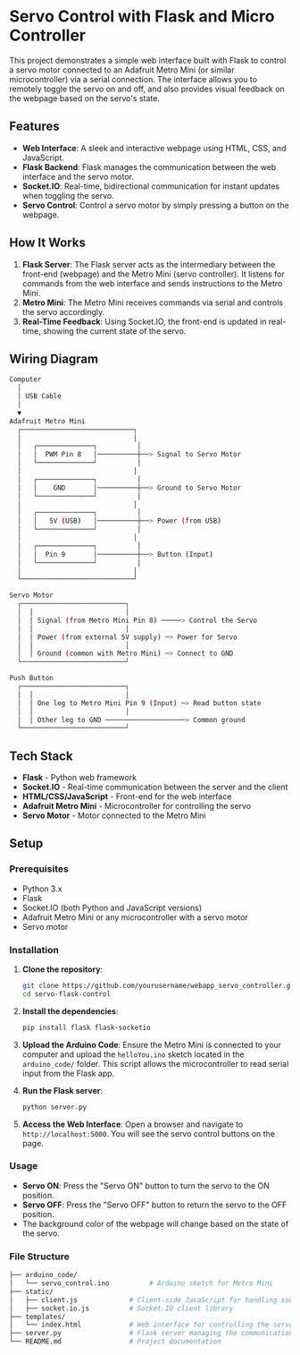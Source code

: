 # Servo Control with Flask and Micro Controller

This project demonstrates a simple web interface built with Flask to control a servo motor connected to an Adafruit Metro Mini (or similar microcontroller) via a serial connection. The interface allows you to remotely toggle the servo on and off, and also provides visual feedback on the webpage based on the servo's state.

## Features
- **Web Interface**: A sleek and interactive webpage using HTML, CSS, and JavaScript.
- **Flask Backend**: Flask manages the communication between the web interface and the servo motor.
- **Socket.IO**: Real-time, bidirectional communication for instant updates when toggling the servo.
- **Servo Control**: Control a servo motor by simply pressing a button on the webpage.

## How It Works

1. **Flask Server**: The Flask server acts as the intermediary between the front-end (webpage) and the Metro Mini (servo controller). It listens for commands from the web interface and sends instructions to the Metro Mini.
2. **Metro Mini**: The Metro Mini receives commands via serial and controls the servo accordingly.
3. **Real-Time Feedback**: Using Socket.IO, the front-end is updated in real-time, showing the current state of the servo.

## Wiring Diagram

```bash
Computer
  │
  │ USB Cable
  │
  ▼
Adafruit Metro Mini
  ┌────────────────────────────┐
  │                            │
  │   ┌──────────────┐          │
  │   │  PWM Pin 8   │──────────┼──> Signal to Servo Motor
  │   └──────────────┘          │
  │                            │
  │   ┌──────────────┐          │
  │   │    GND       │──────────┼──> Ground to Servo Motor
  │   └──────────────┘          │
  │                            │
  │   ┌──────────────┐          │
  │   │   5V (USB)   │──────────┼──> Power (from USB)
  │   └──────────────┘          │
  │                            │
  │   ┌──────────────┐          │
  │   │  Pin 9       │──────────┼──> Button (Input)
  │   └──────────────┘          │
  │                            │
  └────────────────────────────┘

Servo Motor
  ┌──────────────────────────┐
  │  │                       │
  │  │ Signal (from Metro Mini Pin 8) ─────> Control the Servo
  │  │                       │
  │  │ Power (from external 5V supply) ─> Power for Servo
  │  │                       │
  │  │ Ground (common with Metro Mini) ─> Connect to GND
  └──────────────────────────┘

Push Button
  ┌──────────────────────────┐
  │  │                       │
  │  │ One leg to Metro Mini Pin 9 (Input) ─> Read button state
  │  │                       │
  │  │ Other leg to GND ────────────────────> Common ground
  └──────────────────────────┘


```

## Tech Stack
- **Flask** - Python web framework
- **Socket.IO** - Real-time communication between the server and the client
- **HTML/CSS/JavaScript** - Front-end for the web interface
- **Adafruit Metro Mini** - Microcontroller for controlling the servo
- **Servo Motor** - Motor connected to the Metro Mini

## Setup

### Prerequisites
- Python 3.x
- Flask
- Socket.IO (both Python and JavaScript versions)
- Adafruit Metro Mini or any microcontroller with a servo motor
- Servo motor

### Installation

1. **Clone the repository**:
    ```bash
    git clone https://github.com/yourusername/webapp_servo_controller.git
    cd servo-flask-control
    ```

2. **Install the dependencies**:
    ```bash
    pip install flask flask-socketio
    ```

3. **Upload the Arduino Code**:
   Ensure the Metro Mini is connected to your computer and upload the `helloYou.ino` sketch located in the `arduino_code/` folder. This script allows the microcontroller to read serial input from the Flask app.

4. **Run the Flask server**:
    ```bash
    python server.py
    ```

5. **Access the Web Interface**:
    Open a browser and navigate to `http://localhost:5000`. You will see the servo control buttons on the page.

### Usage
- **Servo ON**: Press the "Servo ON" button to turn the servo to the ON position.
- **Servo OFF**: Press the "Servo OFF" button to return the servo to the OFF position.
- The background color of the webpage will change based on the state of the servo.

### File Structure

```bash
├── arduino_code/
│   └── servo_control.ino          # Arduino sketch for Metro Mini
├── static/
│   ├── client.js             # Client-side JavaScript for handling socket communication
│   ├── socket.io.js          # Socket.IO client library
├── templates/
│   └── index.html            # Web interface for controlling the servo
├── server.py                 # Flask server managing the communication
└── README.md                 # Project documentation
